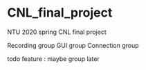 # CNL_final_project
NTU 2020 spring  CNL final project

Recording  group 
GUI	   group
Connection group

todo feature : 
maybe group later

